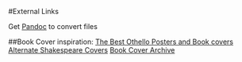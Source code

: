 #External Links

Get [Pandoc](http://pandoc.org) to convert files

##Book Cover inspiration:
[The Best Othello Posters and Book covers](http://www.arogundade.com/william-shakespeares-othello-the-best-ever-cool-book-covers-and-designs.html)
[Alternate Shakespeare Covers](http://www.shortlist.com/cool-stuff/design/alternative-shakespeare-book-covers)
[Book Cover Archive](http://bookcoverarchive.com)

